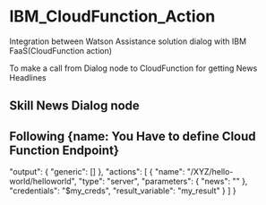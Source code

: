 # IBM_CloudFunction_Action
Integration between  Watson Assistance solution dialog with IBM FaaS(CloudFunction action)

To make a call from Dialog node to CloudFunction for getting News Headlines

## Skill News Dialog node

## Following {name: You Have to define Cloud Function Endpoint}

"output": {
    "generic": []
  },
  "actions": [
    {
      "name": "/XYZ/hello-world/helloworld",
      "type": "server",
      "parameters": {
        "news": "<? input.text ?>"
      },
      "credentials": "$my_creds",
      "result_variable": "my_result"
    }
  ]
}

